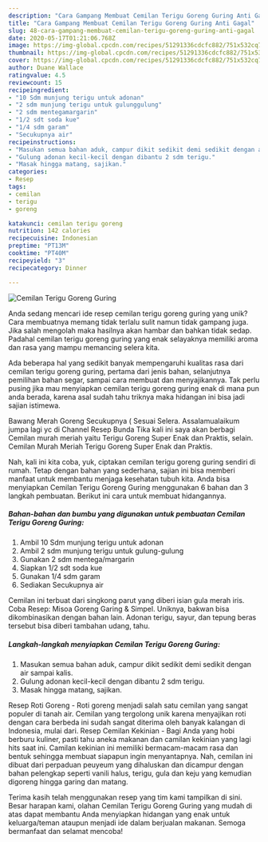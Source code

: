 ```yaml
---
description: "Cara Gampang Membuat Cemilan Terigu Goreng Guring Anti Gagal"
title: "Cara Gampang Membuat Cemilan Terigu Goreng Guring Anti Gagal"
slug: 48-cara-gampang-membuat-cemilan-terigu-goreng-guring-anti-gagal
date: 2020-05-17T01:21:06.768Z
image: https://img-global.cpcdn.com/recipes/51291336cdcfc882/751x532cq70/cemilan-terigu-goreng-guring-foto-resep-utama.jpg
thumbnail: https://img-global.cpcdn.com/recipes/51291336cdcfc882/751x532cq70/cemilan-terigu-goreng-guring-foto-resep-utama.jpg
cover: https://img-global.cpcdn.com/recipes/51291336cdcfc882/751x532cq70/cemilan-terigu-goreng-guring-foto-resep-utama.jpg
author: Duane Wallace
ratingvalue: 4.5
reviewcount: 15
recipeingredient:
- "10 Sdm munjung terigu untuk adonan"
- "2 sdm munjung terigu untuk gulunggulung"
- "2 sdm mentegamargarin"
- "1/2 sdt soda kue"
- "1/4 sdm garam"
- "Secukupnya air"
recipeinstructions:
- "Masukan semua bahan aduk, campur dikit sedikit demi sedikit dengan air sampai kalis."
- "Gulung adonan kecil-kecil dengan dibantu 2 sdm terigu."
- "Masak hingga matang, sajikan."
categories:
- Resep
tags:
- cemilan
- terigu
- goreng

katakunci: cemilan terigu goreng 
nutrition: 142 calories
recipecuisine: Indonesian
preptime: "PT13M"
cooktime: "PT40M"
recipeyield: "3"
recipecategory: Dinner

---
```



![Cemilan Terigu Goreng Guring](https://img-global.cpcdn.com/recipes/51291336cdcfc882/751x532cq70/cemilan-terigu-goreng-guring-foto-resep-utama.jpg)

Anda sedang mencari ide resep cemilan terigu goreng guring yang unik? Cara membuatnya memang tidak terlalu sulit namun tidak gampang juga. Jika salah mengolah maka hasilnya akan hambar dan bahkan tidak sedap. Padahal cemilan terigu goreng guring yang enak selayaknya memiliki aroma dan rasa yang mampu memancing selera kita.

Ada beberapa hal yang sedikit banyak mempengaruhi kualitas rasa dari cemilan terigu goreng guring, pertama dari jenis bahan, selanjutnya pemilihan bahan segar, sampai cara membuat dan menyajikannya. Tak perlu pusing jika mau menyiapkan cemilan terigu goreng guring enak di mana pun anda berada, karena asal sudah tahu triknya maka hidangan ini bisa jadi sajian istimewa.

Bawang Merah Goreng Secukupnya ( Sesuai Selera. Assalamualaikum jumpa lagi yc di Channel Resep Bunda Tika kali ini saya akan berbagi Cemilan murah meriah yaitu Terigu Goreng Super Enak dan Praktis, selain. Cemilan Murah Meriah Terigu Goreng Super Enak dan Praktis.


Nah, kali ini kita coba, yuk, ciptakan cemilan terigu goreng guring sendiri di rumah. Tetap dengan bahan yang sederhana, sajian ini bisa memberi manfaat untuk membantu menjaga kesehatan tubuh kita. Anda bisa menyiapkan Cemilan Terigu Goreng Guring menggunakan 6 bahan dan 3 langkah pembuatan. Berikut ini cara untuk membuat hidangannya.

<!--inarticleads1-->

##### Bahan-bahan dan bumbu yang digunakan untuk pembuatan Cemilan Terigu Goreng Guring:

1. Ambil 10 Sdm munjung terigu untuk adonan
1. Ambil 2 sdm munjung terigu untuk gulung-gulung
1. Gunakan 2 sdm mentega/margarin
1. Siapkan 1/2 sdt soda kue
1. Gunakan 1/4 sdm garam
1. Sediakan Secukupnya air


Cemilan ini terbuat dari singkong parut yang diberi isian gula merah iris. Coba Resep: Misoa Goreng Garing &amp; Simpel. Uniknya, bakwan bisa dikombinasikan dengan bahan lain. Adonan terigu, sayur, dan tepung beras tersebut bisa diberi tambahan udang, tahu. 

<!--inarticleads2-->

##### Langkah-langkah menyiapkan Cemilan Terigu Goreng Guring:

1. Masukan semua bahan aduk, campur dikit sedikit demi sedikit dengan air sampai kalis.
1. Gulung adonan kecil-kecil dengan dibantu 2 sdm terigu.
1. Masak hingga matang, sajikan.


Resep Roti Goreng - Roti goreng menjadi salah satu cemilan yang sangat populer di tanah air. Cemilan yang tergolong unik karena menyajikan roti dengan cara berbeda ini sudah sangat diterima oleh banyak kalangan di Indonesia, mulai dari. Resep Cemilan Kekinian - Bagi Anda yang hobi berburu kuliner, pasti tahu aneka makanan dan camilan kekinian yang lagi hits saat ini. Camilan kekinian ini memiliki bermacam-macam rasa dan bentuk sehingga membuat siapapun ingin menyantapnya. Nah, cemilan ini dibuat dari perpaduan peuyeum yang dihaluskan dan dicampur dengan bahan pelengkap seperti vanili halus, terigu, gula dan keju yang kemudian digoreng hingga garing dan matang. 

Terima kasih telah menggunakan resep yang tim kami tampilkan di sini. Besar harapan kami, olahan Cemilan Terigu Goreng Guring yang mudah di atas dapat membantu Anda menyiapkan hidangan yang enak untuk keluarga/teman ataupun menjadi ide dalam berjualan makanan. Semoga bermanfaat dan selamat mencoba!
